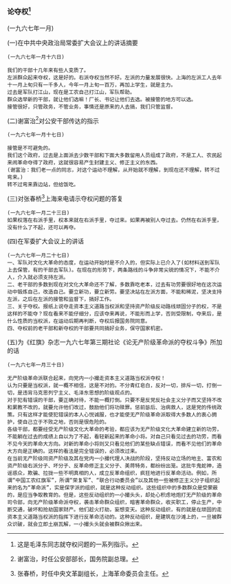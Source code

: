 ### 论夺权[^07-24-0]

(一九六七年一月)

(一)在中共中央政治局常委扩大会议上的讲话摘要

```
(一九六七年一月十六日)

我们的干部十几年来有些人变质了。
左派群众起来夺权，这是好的。右派夺权当然不好。左派的力量发展很快。上海的左派工人去年十一月上旬只有一千多人，今年一月上旬一百万，再加上学生，就是主力。
过去是军队打江山，现在是工农自己打江山，军队帮助。
群众选举新的干部，就让他们选嘛！厂长、书记让他们去选。被接管的地方可以选。
接管很好，只管政务，不管业务，事情还是原来的人去搞，我们只管监督。
```

(二)谢富治[^07-24-1]对公安干部传达的指示

```
(一九六七年一月十七日)

接管是不可避免的。
我们这个政府，过去是上面派去少数干部和下面大多数留用人员组成了政府，不是工人、农民起来闹革命夺得了政府，这就很容易产生封建主义、修正主义的东西。
(谢富治：我们老一点的同志，对这个运动不理解，从开始就不理解，到现在还不理解，转不过弯来。)
转不过弯来靠边站，但给饭吃。
```

(三)对张春桥[^07-24-2]上海来电请示夺权问题的答复

```
(一九六七年一月二十三日)
如果权落在右派手里，权本来就在右派手里，夺过来。如果再被别人夺过去。仍然在右派手里，没有什么了不起，还可以再夺。
```

(四)在军委扩大会议上的讲话

```
(一九六七年一月二十七日)
一、军队对文化大革命的态度，在运动开始时是不介入的，但实际上已介入了(如材料送到军队上去保管，有的干部去军队)。在现在的形势下，两条路线的斗争非常尖锐的情况下，不能不介人，介入就必须支持左派。
二、老干部的多数到现在对文化大革命还不了解，多数靠吃老本，过去有功劳要很好地在这次运动中锻炼自己，改造自己。要立新功，要立新劳。要坚决站在左派方面，不能和稀泥，坚决支持左派，之后在左派的接管和监督下，搞好工作。
三、关于夺权。报纸上说夺走资本主义道路当权派和坚持资产阶级反动路线顽固分子的权，不是这样的不能夺？现在看来不能仔细分，应该夺来再说，不能形而上学，否则受限制，夺来后，是什么性质的当权派，在运动后期再判断，夺权后报国务院同意。
四、夺权前的老干部和新夺权的干部要共同搞好业务，保守国家机密。
```

(五)为《红旗》杂志一九六七年第三期社论《论无产阶级革命派的夺权斗争》所加的话

```
(一九六七年一月三十日)

无产阶级革命派联合起来，向党内一小撮走资本主义道路当权派夺权！
认为只要是当权派，就一概不相信，这是不对的。不分青红皂白，反对一切，排斥一切，打倒一切，是违背马克思列宁主义、毛泽东思想的阶级观点的。
对于犯有错误的干部，要正确对待，不能一概打倒。只要不是反党反社会主义分子而又坚持不改和累教不改的，就要允许他们改过，鼓励他们将功赎罪。惩前毖后、治病救人，这是党的传统政策。只有这样才能使犯错误的本人心悦诚服，也才能使无产阶级革命派取得大多数人的衷心拥护，使自己立于不败之地，否则是很危险的。
各级干部，都要经受无产阶级文化大革命的考验，都应该为无产阶级文化大革命建立新的功劳，不能躺在过去的成绩上自以为了不起，看轻新起来的革命小将。对自己只看见过去的功劳，而看不见今天的革命大方向。对新的革命小将则又只看见他们的某些缺点错误，而看不见他们的革命大方向是正确的。这样的看法是完全错误的，必须改过来。
在当前无产阶级同资产阶级及其在党内一小撮代理人决战的阶段，坚持反动立场的地主、富农和资产阶级右派分子、坏分子、反革命修正主义分子、美蒋特务，都纷纷出笼。这批牛鬼蛇神，造谣惑众，欺骗、拉拢一些不明真相的人，成立反革命组织，疯狂地进行反革命活动。例如，所谓“中国工农红旗军”，所谓“荣复军”、“联合行动委员会”以及其他一些被修正主义分子组织起来的名为“革命派”，实是保字派的组织，就是这种反动组织。这些组织中的多数群众是受蒙蔽的，是应当争取教育的。但是，这些反动组织的一小撮头头，却处心积虑地炮打无产阶级的革命司令部，向无产阶级革命派夺权，袭击革命群众组织，暗害革命群众，收买职工，停止生产，中断交通，破坏和抢劫国家财产。他们趁火打劫，妄想变天。这种反动组织，有的就是在顽固的走资本主义道路当权派的指挥下进行反革命活动的。这种反动组织，是建筑在沙滩上的，一旦被群众识破，就会立即土崩瓦解，一小撮头头就会被群众揪出来。
```


[^07-24-0]: 这是毛泽东同志就夺权问题的一系列指示。
[^07-24-1]: 谢富治，时任公安部部长，国务院副总理。
[^07-24-2]: 张春桥，时任中央文革副组长，上海革命委员会主任。
